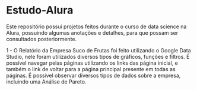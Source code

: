 # Estudo-Alura
Este repositório possui projetos feitos durante o curso de data science na Alura, possuindo algumas anotações e detalhes, para que possam ser consultados posteriormente.

1 - O Relatório da Empresa Suco de Frutas foi feito utilizando o Google Data Studio, nele foram utilizados diversos tipos de gráficos, funções e filtros. É possível navegar pelas páginas utilizando os links das página inicial, e também o link de voltar para a página principal presente em todas as páginas. É possível observar diversos tipos de dados sobre a empresa, incluindo uma Análise de Pareto.
